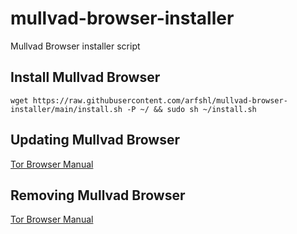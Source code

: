 # mullvad-browser-installer
Mullvad Browser installer script
## Install Mullvad Browser

    wget https://raw.githubusercontent.com/arfshl/mullvad-browser-installer/main/install.sh -P ~/ && sudo sh ~/install.sh

## Updating Mullvad Browser
[Tor Browser Manual](https://tb-manual.torproject.org/updating)
## Removing Mullvad Browser
[Tor Browser Manual](https://tb-manual.torproject.org/uninstalling)
